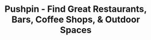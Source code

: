 ---
description: 世界城市吃喝大全。图片不错。
layout: post
results:
- primaryGenreName: Food & Drink
  version: '1.0'
  artworkUrl100: http://a1086.phobos.apple.com/us/r30/Purple6/v4/e3/21/5b/e3215b09-8819-8fe7-b445-991c0176e839/mzl.bsphyyyo.png
  trackViewUrl: https://itunes.apple.com/cn/app/pushpin-find-great-restaurants/id713800414?mt=8&uo=4
  artworkUrl60: http://a559.phobos.apple.com/us/r30/Purple/v4/14/c0/4b/14c04b93-9d86-52ac-e10a-40525f0eba5d/AppIcon57x57.png
  sellerName: Rocketship Software
  supportedDevices:
  - iPadFourthGen4G
  - iPhone5
  - iPad23G
  - iPhone5c
  - iPhone-3GS
  - iPhone5s
  - iPhone4S
  - iPad2Wifi
  - iPadFourthGen
  - iPodTouchFifthGen
  - iPadMini4G
  - iPodTouchourthGen
  - iPadThirdGen4G
  - iPadMini
  - iPadThirdGen
  - iPhone4
  genres:
  - 美食佳饮
  - 娱乐
  trackName: Pushpin - Find Great Restaurants, Bars, Coffee Shops, & Outdoor
    Spaces
  description: "Pushpin is the best way to discover great places. \n\nWith
    31 million places worldwide -- from restaurants to bars to coffee to shops
    to the great outdoors -- you'll never run out of new places. With a quick
    double tap, you can like places instantly -- or, press and hold to pin
    a place and save it for later. From favorites to firsts, you’ll always
    find a great place to go with Pushpin.\n\n• Mobile first design:\nPushpin
    is made from the ground up for mobile. Everything in Pushpin is one tap
    or swipe away. Scroll down for venues, scroll up for the map, tap on categories,
    or double tap on a venue to like it.\n\n• Waterfall of great places:\nInstantly
    see all of the most popular places nearby in cards that include rich images,
    distance, a short summary of the place, and 7 shades of color to help
    you easily recognize the highest rated places. Since Pushpin uses Foursquare's
    3.1+ million locations, you can explore to your heart’s content.\n\n•
    Filter fast:\n6 key categories, 10 of the most important filters, and
    search. Want to see all of the cheap bars nearby? No problem! Filters
    and sorting options are one tap away and we've added popular categories
    at the top of the waterfall so you'll never have to type \"restaurants\"
    again. \n\n• Your favorite places:\nSee a great place you want to go later
    or come across your favorite restaurant? No need to leave the waterfall.
    Double tap on any card to like the place and press and hold on any card
    to save it for later.\n\n• Meaningful map:\nGo wild with a map of great
    places. Pushpin shows only the best places on your screen. This means
    you can zoom out and see the best places in San Francisco, or zoom in
    and find the best places in the three blocks around you. Forget about
    redoing a search in this area, we take care of it for you.\n\n• Delicious
    details:\nPhotos are just a swipe away. Top tips are front and center.
    Phone numbers are totally tappable. Maps are fully functional.  Oh, and
    we’ve got gorgeous mobile menus too. Like what you see? Tap into an OpenTable
    reservation and see instantly if tables are available. Or, customize your
    reservation in our mobile-friendly view."
  price: 0
  trackId: 713800414
  releaseDate: '2013-10-08T11:30:25Z'
  screenshotUrls:
  - http://a2.mzstatic.com/us/r30/Purple/v4/35/ab/55/35ab5548-fe78-b091-3a30-dc5d7e0bc6e5/screen1136x1136.jpeg
  - http://a4.mzstatic.com/us/r30/Purple4/v4/bf/d3/1d/bfd31d5f-a0de-0728-7e43-612187b8639e/screen1136x1136.jpeg
  - http://a4.mzstatic.com/us/r30/Purple6/v4/74/62/45/746245a1-b2b1-084d-76d1-d687161c0488/screen1136x1136.jpeg
  - http://a4.mzstatic.com/us/r30/Purple4/v4/b1/78/47/b178473d-702e-2ad3-d3a5-a79de3eba279/screen1136x1136.jpeg
  - http://a3.mzstatic.com/us/r30/Purple4/v4/36/5b/66/365b664c-e518-d0ad-0916-e6b53c673f25/screen1136x1136.jpeg
  artistViewUrl: https://itunes.apple.com/cn/artist/rocketship/id713800417?uo=4
  primaryGenreId: 6023
  kind: software
  fileSizeBytes: '14051978'
  bundleId: com.rocketship.Pushpin
  sellerUrl: http://pushp.in/
  trackContentRating: 4+
  artistName: Rocketship
  trackCensoredName: Pushpin - Find Great Restaurants, Bars, Coffee Shops,
    & Outdoor Spaces
  isGameCenterEnabled: false
  contentAdvisoryRating: 4+
  languageCodesISO2A:
  - EN
  features: &a []
  wrapperType: software
  artworkUrl512: http://a1086.phobos.apple.com/us/r30/Purple6/v4/e3/21/5b/e3215b09-8819-8fe7-b445-991c0176e839/mzl.bsphyyyo.png
  formattedPrice: 免费
  artistId: 713800417
  genreIds:
  - '6023'
  - '6016'
  currency: CNY
  ipadScreenshotUrls: *a
category: 美食佳饮
tags: tag1
resultCount: 1
title: Pushpin - Find Great Restaurants, Bars, Coffee Shops, & Outdoor Spaces

---